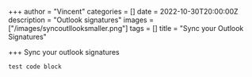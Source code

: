 +++
author = "Vincent"
categories = []
date = 2022-10-30T20:00:00Z
description = "Outlook signatures"
images = ["/images/syncoutllooksmaller.png"]
tags = []
title = "Sync your Outlook Signatures"

+++
Sync your outlook signatures

    test code block
